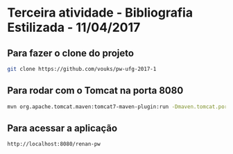 # Terceira atividade - Bibliografia Estilizada - 11/04/2017

## Para fazer o clone do projeto

```bash
git clone https://github.com/vouks/pw-ufg-2017-1
```

## Para rodar com o Tomcat na porta 8080

```bash
mvn org.apache.tomcat.maven:tomcat7-maven-plugin:run -Dmaven.tomcat.port=8080
```

## Para acessar a aplicação

```bash
http://localhost:8080/renan-pw
```